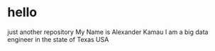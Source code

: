 # hello
just another repository
My Name is Alexander Kamau 
I am a big data engineer in the state of Texas USA

